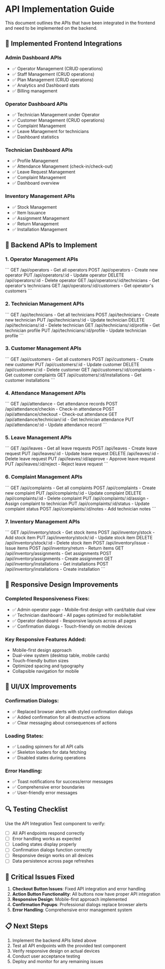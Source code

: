 # API Implementation Guide

This document outlines the APIs that have been integrated in the frontend and need to be implemented on the backend.

## 🔧 **Implemented Frontend Integrations**

### Admin Dashboard APIs
- ✅ Operator Management (CRUD operations)
- ✅ Staff Management (CRUD operations) 
- ✅ Plan Management (CRUD operations)
- ✅ Analytics and Dashboard stats
- ✅ Billing management

### Operator Dashboard APIs
- ✅ Technician Management under Operator
- ✅ Customer Management (CRUD operations)
- ✅ Complaint Management
- ✅ Leave Management for technicians
- ✅ Dashboard statistics

### Technician Dashboard APIs
- ✅ Profile Management
- ✅ Attendance Management (check-in/check-out)
- ✅ Leave Request Management
- ✅ Complaint Management
- ✅ Dashboard overview

### Inventory Management APIs
- ✅ Stock Management
- ✅ Item Issuance
- ✅ Assignment Management
- ✅ Return Management
- ✅ Installation Management

## 🚀 **Backend APIs to Implement**

### 1. Operator Management APIs
\`\`\`
GET    /api/operators                    - Get all operators
POST   /api/operators                    - Create new operator
PUT    /api/operators/:id                - Update operator
DELETE /api/operators/:id                - Delete operator
GET    /api/operators/:id/technicians    - Get operator's technicians
GET    /api/operators/:id/customers      - Get operator's customers
\`\`\`

### 2. Technician Management APIs
\`\`\`
GET    /api/technicians                  - Get all technicians
POST   /api/technicians                  - Create new technician
PUT    /api/technicians/:id              - Update technician
DELETE /api/technicians/:id              - Delete technician
GET    /api/technicians/:id/profile      - Get technician profile
PUT    /api/technicians/:id/profile      - Update technician profile
\`\`\`

### 3. Customer Management APIs
\`\`\`
GET    /api/customers                    - Get all customers
POST   /api/customers                    - Create new customer
PUT    /api/customers/:id                - Update customer
DELETE /api/customers/:id                - Delete customer
GET    /api/customers/:id/complaints     - Get customer complaints
GET    /api/customers/:id/installations  - Get customer installations
\`\`\`

### 4. Attendance Management APIs
\`\`\`
GET    /api/attendance                   - Get attendance records
POST   /api/attendance/checkin           - Check-in attendance
POST   /api/attendance/checkout          - Check-out attendance
GET    /api/attendance/technician/:id    - Get technician attendance
PUT    /api/attendance/:id               - Update attendance record
\`\`\`

### 5. Leave Management APIs
\`\`\`
GET    /api/leaves                       - Get all leave requests
POST   /api/leaves                       - Create leave request
PUT    /api/leaves/:id                   - Update leave request
DELETE /api/leaves/:id                   - Delete leave request
PUT    /api/leaves/:id/approve           - Approve leave request
PUT    /api/leaves/:id/reject            - Reject leave request
\`\`\`

### 6. Complaint Management APIs
\`\`\`
GET    /api/complaints                   - Get all complaints
POST   /api/complaints                   - Create new complaint
PUT    /api/complaints/:id               - Update complaint
DELETE /api/complaints/:id               - Delete complaint
PUT    /api/complaints/:id/assign        - Assign complaint to technician
PUT    /api/complaints/:id/status        - Update complaint status
POST   /api/complaints/:id/notes         - Add technician notes
\`\`\`

### 7. Inventory Management APIs
\`\`\`
GET    /api/inventory/stock              - Get stock items
POST   /api/inventory/stock              - Add stock item
PUT    /api/inventory/stock/:id          - Update stock item
DELETE /api/inventory/stock/:id          - Delete stock item
POST   /api/inventory/issue              - Issue items
POST   /api/inventory/return             - Return items
GET    /api/inventory/assignments        - Get assignments
POST   /api/inventory/assignments        - Create assignment
GET    /api/inventory/installations      - Get installations
POST   /api/inventory/installations      - Create installation
\`\`\`

## 📱 **Responsive Design Improvements**

### Completed Responsiveness Fixes:
- ✅ Admin operator page - Mobile-first design with card/table dual view
- ✅ Technician dashboard - All pages optimized for mobile/tablet
- ✅ Operator dashboard - Responsive layouts across all pages
- ✅ Confirmation dialogs - Touch-friendly on mobile devices

### Key Responsive Features Added:
- Mobile-first design approach
- Dual-view system (desktop table, mobile cards)
- Touch-friendly button sizes
- Optimized spacing and typography
- Collapsible navigation for mobile

## 🎯 **UI/UX Improvements**

### Confirmation Dialogs:
- ✅ Replaced browser alerts with styled confirmation dialogs
- ✅ Added confirmation for all destructive actions
- ✅ Clear messaging about consequences of actions

### Loading States:
- ✅ Loading spinners for all API calls
- ✅ Skeleton loaders for data fetching
- ✅ Disabled states during operations

### Error Handling:
- ✅ Toast notifications for success/error messages
- ✅ Comprehensive error boundaries
- ✅ User-friendly error messages

## 🔍 **Testing Checklist**

Use the API Integration Test component to verify:
- [ ] All API endpoints respond correctly
- [ ] Error handling works as expected
- [ ] Loading states display properly
- [ ] Confirmation dialogs function correctly
- [ ] Responsive design works on all devices
- [ ] Data persistence across page refreshes

## 🚨 **Critical Issues Fixed**

1. **Checkout Button Issues**: Fixed API integration and error handling
2. **Action Button Functionality**: All buttons now have proper API integration
3. **Responsive Design**: Mobile-first approach implemented
4. **Confirmation Popups**: Professional dialogs replace browser alerts
5. **Error Handling**: Comprehensive error management system

## 📋 **Next Steps**

1. Implement the backend APIs listed above
2. Test all API endpoints with the provided test component
3. Verify responsive design on actual devices
4. Conduct user acceptance testing
5. Deploy and monitor for any remaining issues

